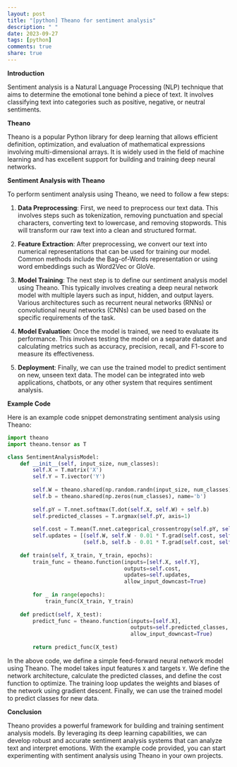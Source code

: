 ```yaml
---
layout: post
title: "[python] Theano for sentiment analysis"
description: " "
date: 2023-09-27
tags: [python]
comments: true
share: true
---
```


**Introduction**

Sentiment analysis is a Natural Language Processing (NLP) technique that aims to determine the emotional tone behind a piece of text. It involves classifying text into categories such as positive, negative, or neutral sentiments.

**Theano**

Theano is a popular Python library for deep learning that allows efficient definition, optimization, and evaluation of mathematical expressions involving multi-dimensional arrays. It is widely used in the field of machine learning and has excellent support for building and training deep neural networks.

**Sentiment Analysis with Theano**

To perform sentiment analysis using Theano, we need to follow a few steps:

1. **Data Preprocessing**: First, we need to preprocess our text data. This involves steps such as tokenization, removing punctuation and special characters, converting text to lowercase, and removing stopwords. This will transform our raw text into a clean and structured format.

2. **Feature Extraction**: After preprocessing, we convert our text into numerical representations that can be used for training our model. Common methods include the Bag-of-Words representation or using word embeddings such as Word2Vec or GloVe.

3. **Model Training**: The next step is to define our sentiment analysis model using Theano. This typically involves creating a deep neural network model with multiple layers such as input, hidden, and output layers. Various architectures such as recurrent neural networks (RNNs) or convolutional neural networks (CNNs) can be used based on the specific requirements of the task.

4. **Model Evaluation**: Once the model is trained, we need to evaluate its performance. This involves testing the model on a separate dataset and calculating metrics such as accuracy, precision, recall, and F1-score to measure its effectiveness.

5. **Deployment**: Finally, we can use the trained model to predict sentiment on new, unseen text data. The model can be integrated into web applications, chatbots, or any other system that requires sentiment analysis.

**Example Code**

Here is an example code snippet demonstrating sentiment analysis using Theano:

```python
import theano
import theano.tensor as T

class SentimentAnalysisModel:
    def __init__(self, input_size, num_classes):
        self.X = T.matrix('X')
        self.Y = T.ivector('Y')
        
        self.W = theano.shared(np.random.randn(input_size, num_classes), name='W')
        self.b = theano.shared(np.zeros(num_classes), name='b')
        
        self.pY = T.nnet.softmax(T.dot(self.X, self.W) + self.b)
        self.predicted_classes = T.argmax(self.pY, axis=1)
        
        self.cost = T.mean(T.nnet.categorical_crossentropy(self.pY, self.Y))
        self.updates = [(self.W, self.W - 0.01 * T.grad(self.cost, self.W)),
                        (self.b, self.b - 0.01 * T.grad(self.cost, self.b))]
        
    def train(self, X_train, Y_train, epochs):
        train_func = theano.function(inputs=[self.X, self.Y],
                                     outputs=self.cost,
                                     updates=self.updates,
                                     allow_input_downcast=True)
        
        for _ in range(epochs):
            train_func(X_train, Y_train)
        
    def predict(self, X_test):
        predict_func = theano.function(inputs=[self.X],
                                       outputs=self.predicted_classes,
                                       allow_input_downcast=True)
        
        return predict_func(X_test)
```

In the above code, we define a simple feed-forward neural network model using Theano. The model takes input features `X` and targets `Y`. We define the network architecture, calculate the predicted classes, and define the cost function to optimize. The training loop updates the weights and biases of the network using gradient descent. Finally, we can use the trained model to predict classes for new data.

**Conclusion**

Theano provides a powerful framework for building and training sentiment analysis models. By leveraging its deep learning capabilities, we can develop robust and accurate sentiment analysis systems that can analyze text and interpret emotions. With the example code provided, you can start experimenting with sentiment analysis using Theano in your own projects.